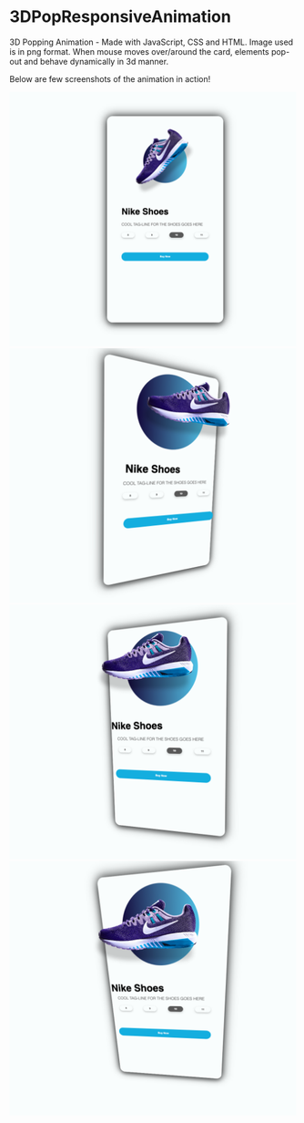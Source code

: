 # 3DPopResponsiveAnimation
3D Popping Animation - Made with JavaScript, CSS and HTML. 
Image used is in png format. 
When mouse moves over/around the card, elements pop-out and behave dynamically in 3d manner.

Below are few screenshots of the animation in action!

![ScreenShot-1](https://github.com/bikashbhagat01/3DPopResponsiveAnimation/blob/main/Screenshots/SS1.png?raw=true)
![ScreenShot-2](https://github.com/bikashbhagat01/3DPopResponsiveAnimation/blob/main/Screenshots/SS2.png?raw=true)
![ScreenShot-3](https://github.com/bikashbhagat01/3DPopResponsiveAnimation/blob/main/Screenshots/SS3.png?raw=true)
![ScreenShot-4](https://github.com/bikashbhagat01/3DPopResponsiveAnimation/blob/main/Screenshots/SS4.png?raw=true)


